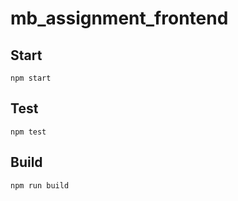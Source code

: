 # mb_assignment_frontend



## Start

```
npm start
```

## Test

```
npm test
```

## Build

```
npm run build
```